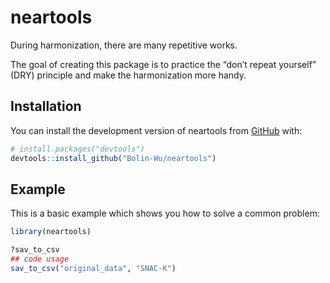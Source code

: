 
<!-- README.md is generated from README.Rmd. Please edit that file -->

# neartools

<!-- badges: start -->
<!-- badges: end -->

During harmonization, there are many repetitive works.

The goal of creating this package is to practice the “don’t repeat
yourself” (DRY) principle and make the harmonization more handy.

## Installation

You can install the development version of neartools from
[GitHub](https://github.com/) with:

``` r
# install.packages("devtools")
devtools::install_github("Bolin-Wu/neartools")
```

## Example

This is a basic example which shows you how to solve a common problem:

``` r
library(neartools)

?sav_to_csv
## code usage
sav_to_csv("original_data", "SNAC-K")
```
